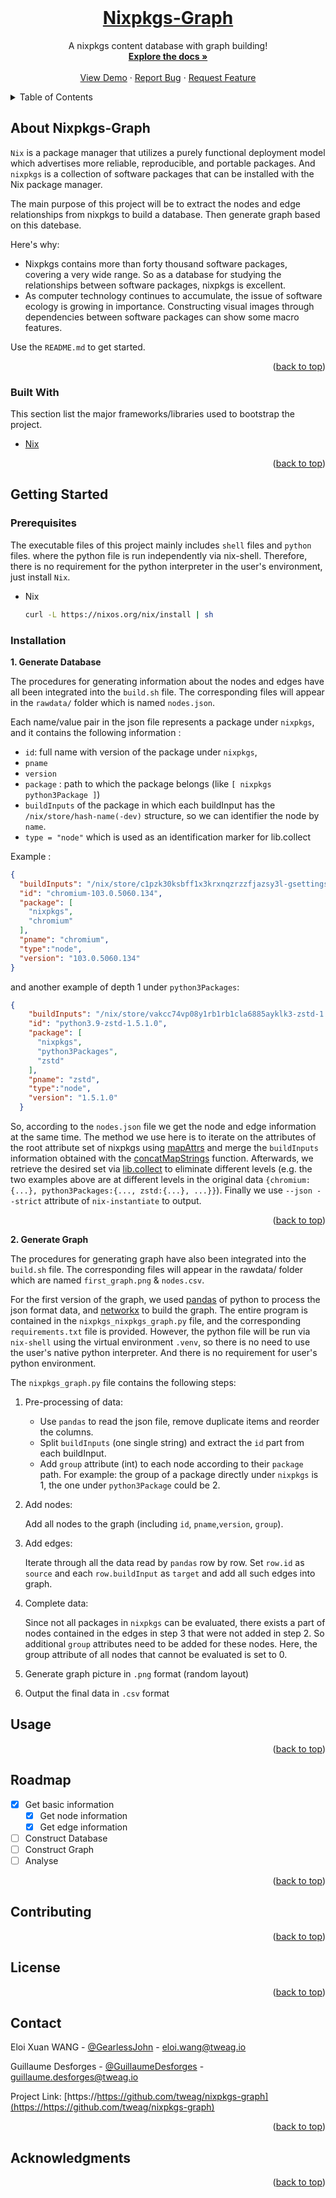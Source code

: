 <div id="top"></div>

<!-- PROJECT LOGO -->
<br />
<div align="center">
  <a href="https://github.com/tweag/nixpkgs-graph">
     <h1 align="center">Nixpkgs-Graph</h1>
  </a>



  <p align="center">
    A nixpkgs content database with graph building!
    <br />
    <a href="LINK FOR BLOG HERE"><strong>Explore the docs »</strong></a>
    <br />
    <br />
    <a href="LINK FOR DEMO HERE">View Demo</a>
    ·
    <a href="https://github.com/tweag/nixpkgs-graph/issues">Report Bug</a>
    ·
    <a href="https://github.com/tweag/nixpkgs-graph/issues">Request Feature</a>
  </p>
</div>



<!-- TABLE OF CONTENTS -->
<details>
  <summary>Table of Contents</summary>
  <ol>
    <li>
      <a href="#about-the-project">About The Project</a>
      <ul>
        <li><a href="#built-with">Built With</a></li>
      </ul>
    </li>
    <li>
      <a href="#getting-started">Getting Started</a>
      <ul>
        <li><a href="#prerequisites">Prerequisites</a></li>
        <li><a href="#installation">Installation</a></li>
      </ul>
    </li>
    <li><a href="#usage">Usage</a></li>
    <li><a href="#roadmap">Roadmap</a></li>
    <li><a href="#contributing">Contributing</a></li>
    <li><a href="#license">License</a></li>
    <li><a href="#contact">Contact</a></li>
    <li><a href="#acknowledgments">Acknowledgments</a></li>
  </ol>
</details>



<!-- ABOUT THE PROJECT -->
## About Nixpkgs-Graph

`Nix` is a package manager that utilizes a purely functional deployment model which advertises more reliable, reproducible, and portable packages. And `nixpkgs` is a collection of software packages that can be installed with the Nix package manager.

The main purpose of this project will be to extract the nodes and edge relationships from nixpkgs to build a database. Then generate graph based on this datebase.


Here's why:
* Nixpkgs contains more than forty thousand software packages, covering a very wide range. So as a database for studying the relationships between software packages, nixpkgs is excellent.
* As computer technology continues to accumulate, the issue of software ecology is growing in importance. Constructing visual images through dependencies between software packages can show some macro features.


Use the `README.md` to get started.

<p align="right">(<a href="#top">back to top</a>)</p>



### Built With

This section list the major frameworks/libraries used to bootstrap the project. 

* [Nix](https://https://nixos.org/)

<p align="right">(<a href="#top">back to top</a>)</p>

<!-- GETTING STARTED -->
## Getting Started

### Prerequisites

The executable files of this project mainly includes `shell` files and `python` files. where the python file is run independently via nix-shell. Therefore, there is no requirement for the python interpreter in the user's environment, just install `Nix`.

* Nix
  ```sh
  curl -L https://nixos.org/nix/install | sh
  ```

### Installation

**1. Generate Database**

The procedures for generating information about the nodes and edges have all been integrated into the `build.sh` file. The corresponding files will appear in the `rawdata/` folder which is named `nodes.json`.

Each name/value pair in the json file represents a package under `nixpkgs`, and it contains the following information :
- `id`: full name with version of the package under `nixpkgs`, 
- `pname`
- `version`
- `package` : path to which the package belongs (like `[ nixpkgs python3Package ]`)
- `buildInputs` of the package in which each buildInput has the `/nix/store/hash-name(-dev)` structure, so we can identifier the node by `name`.
- `type = "node"` which is used as an identification marker for lib.collect

Example : 
```json
{
  "buildInputs": "/nix/store/c1pzk30ksbff1x3krxnqzrzzfjazsy3l-gsettings-desktop-schemas-42.0 /nix/store/mmwc0xqwxz2s4j35w7wd329hajzfy2f1-glib-2.72.3-dev /nix/store/64mp60apx1klb14l0205562qsk1nlk39-gtk+3-3.24.34-dev /nix/store/6hdwxlycxjgh8y55gb77i8yqglmfaxkp-adwaita-icon-theme-42.0 ",
  "id": "chromium-103.0.5060.134",
  "package": [
    "nixpkgs",
    "chromium"
  ],
  "pname": "chromium",
  "type":"node",
  "version": "103.0.5060.134"
}
```
and another example of depth 1 under `python3Packages`:
```json
{
    "buildInputs": "/nix/store/vakcc74vp08y1rb1rb1cla6885ayklk3-zstd-1.5.2-dev ",
    "id": "python3.9-zstd-1.5.1.0",
    "package": [
      "nixpkgs",
      "python3Packages",
      "zstd"
    ],
    "pname": "zstd",
    "type":"node",
    "version": "1.5.1.0"
  }
```
So, according to the `nodes.json` file we get the node and edge information at the same time. The method we use here is to  iterate on the attributes of the root attribute set of nixpkgs using [mapAttrs](https://nixos.org/manual/nix/stable/expressions/builtins.html#builtins-mapAttrs) and merge the `buildInputs` information obtained with the [concatMapStrings](http://ryantm.github.io/nixpkgs/functions/library/strings/) function. Afterwards, we retrieve the desired set via [lib.collect](https://teu5us.github.io/nix-lib.html#lib.attrsets.collect) to eliminate different levels (e.g. the two examples above are at different levels in the original data `{chromium:{...}, python3Packages:{..., zstd:{...}, ...}}`). Finally we use `--json --strict` attribute of `nix-instantiate` to output.
<p align="right">(<a href="#top">back to top</a>)</p>

**2. Generate Graph**

The procedures for generating graph have also been integrated into the `build.sh` file. The corresponding files will appear in the rawdata/ folder which are named `first_graph.png` & `nodes.csv`.

For the first version of the graph, we used [pandas](https://pandas.pydata.org/) of python to process the json format data, and [networkx](https://networkx.org/) to build the graph. The entire program is contained in the `nixpkgs_nixpkgs_graph.py` file, and the corresponding `requirements.txt` file is provided. However, the python file will be run via `nix-shell` using the virtual environment `.venv`, so there is no need to use the user's native python interpreter. And there is no requirement for user's python environment.

The `nixpkgs_graph.py` file contains the following steps:

1. Pre-processing of data:
    - Use `pandas` to read the json file, remove duplicate items and reorder the columns.  
    - Split `buildInputs` (one single string) and extract the `id` part from each buildInput.
    - Add `group` attribute (int) to each node according to their `package` path. For example: the group of a package directly under `nixpkgs` is 1, the one under `python3Package` could be 2.

2. Add nodes:
      
      Add all nodes to the graph (including `id`, `pname`,`version`, `group`).

3. Add edges:
      
      Iterate through all the data read by `pandas` row by row. Set `row.id` as `source` and each `row.buildInput` as `target` and add all such edges into graph.

4. Complete data:

      Since not all packages in `nixpkgs` can be evaluated, there exists a part of nodes contained in the edges in step 3 that were not added in step 2. So additional `group` attributes need to be added for these nodes. Here, the group attribute of all nodes that cannot be evaluated is set to 0.

5. Generate graph picture in `.png` format (random layout)

6. Output the final data in `.csv` format


<!-- USAGE EXAMPLES -->
## Usage

<!-- Use this space to show useful examples of how a project can be used. Additional screenshots, code examples and demos work well in this space. You may also link to more resources.

_For more examples, please refer to the [Documentation](https://example.com)_ -->

<p align="right">(<a href="#top">back to top</a>)</p>



<!-- ROADMAP -->
## Roadmap
- [x] Get basic information
    - [x] Get node information
    - [x] Get edge information
- [ ] Construct Database
- [ ] Construct Graph
- [ ] Analyse

<!-- See the [open issues](https://github.com/othneildrew/Best-README-Template/issues) for a full list of proposed features (and known issues). -->

<p align="right">(<a href="#top">back to top</a>)</p>



<!-- CONTRIBUTING -->
## Contributing

<!-- Contributions are what make the open source community such an amazing place to learn, inspire, and create. Any contributions you make are **greatly appreciated**.

If you have a suggestion that would make this better, please fork the repo and create a pull request. You can also simply open an issue with the tag "enhancement".
Don't forget to give the project a star! Thanks again!

1. Fork the Project
2. Create your Feature Branch (`git checkout -b feature/AmazingFeature`)
3. Commit your Changes (`git commit -m 'Add some AmazingFeature'`)
4. Push to the Branch (`git push origin feature/AmazingFeature`)
5. Open a Pull Request -->

<p align="right">(<a href="#top">back to top</a>)</p>



<!-- LICENSE -->
## License

<!-- Distributed under the MIT License. See `LICENSE.txt` for more information. -->

<p align="right">(<a href="#top">back to top</a>)</p>



<!-- CONTACT -->
## Contact

Eloi Xuan WANG - [@GearlessJohn](https://github.com/GearlessJohn) - eloi.wang@tweag.io

Guillaume Desforges - [@GuillaumeDesforges](https://github.com/GuillaumeDesforges) - guillaume.desforges@tweag.io

Project Link: [https://https://github.com/tweag/nixpkgs-graph](https://https://github.com/tweag/nixpkgs-graph)

<p align="right">(<a href="#top">back to top</a>)</p>



<!-- ACKNOWLEDGMENTS -->
## Acknowledgments

<!-- Use this space to list resources you find helpful and would like to give credit to. I've included a few of my favorites to kick things off!

* [Choose an Open Source License](https://choosealicense.com)
* [GitHub Emoji Cheat Sheet](https://www.webpagefx.com/tools/emoji-cheat-sheet)
* [Malven's Flexbox Cheatsheet](https://flexbox.malven.co/)
* [Malven's Grid Cheatsheet](https://grid.malven.co/)
* [Img Shields](https://shields.io)
* [GitHub Pages](https://pages.github.com)
* [Font Awesome](https://fontawesome.com)
* [React Icons](https://react-icons.github.io/react-icons/search) -->

<p align="right">(<a href="#top">back to top</a>)</p>
